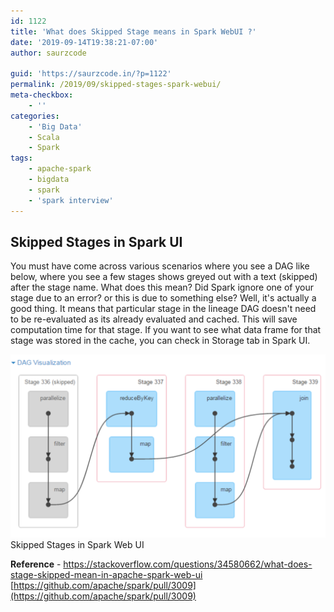 ```yaml
---
id: 1122
title: 'What does Skipped Stage means in Spark WebUI ?'
date: '2019-09-14T19:38:21-07:00'
author: saurzcode

guid: 'https://saurzcode.in/?p=1122'
permalink: /2019/09/skipped-stages-spark-webui/
meta-checkbox:
    - ''
categories:
    - 'Big Data'
    - Scala
    - Spark
tags:
    - apache-spark
    - bigdata
    - spark
    - 'spark interview'
---
```


## Skipped Stages in Spark UI


You must have come across various scenarios where you see a DAG like below, where you see a few stages shows greyed out with a text (skipped) after the stage name. What does this mean? Did Spark ignore one of your stage due to an error? or this is due to something else? Well, it's actually a good thing. It means that particular stage in the lineage DAG doesn't need to be re-evaluated as its already evaluated and cached. This will save computation time for that stage. If you want to see what data frame for that stage was stored in the cache, you can check in Storage tab in Spark UI.
<!--more-->
![SPARK WEBUI](/assets/uploads/2019/09/skipped-stages.png) Skipped Stages in Spark Web UI 

**Reference** - https://stackoverflow.com/questions/34580662/what-does-stage-skipped-mean-in-apache-spark-web-ui [https://github.com/apache/spark/pull/3009](https://github.com/apache/spark/pull/3009) 
